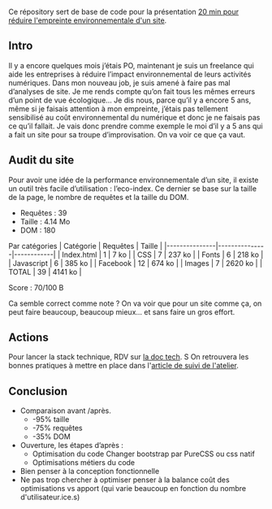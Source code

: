 Ce répository sert de base de code pour la présentation [20 min pour réduire l'empreinte environnementale d'un site](https://simbios.fr/formations/30min-reduire-empreinte-environnemental-site).

## Intro
Il y a encore quelques mois j’étais PO, maintenant je suis un freelance qui aide les entreprises à réduire l’impact environnemental de leurs activités numériques.
Dans mon nouveau job, je suis amené à faire pas mal d’analyses de site. Je me rends compte qu’on fait tous les mêmes erreurs d’un point de vue écologique… Je dis nous, parce qu’il y a encore 5 ans, même si je faisais attention à mon empreinte,  j’étais pas tellement sensibilisé au coût environnemental du numérique et donc je ne faisais pas ce qu’il fallait.
Je vais donc prendre comme exemple le moi d’il y a 5 ans qui a fait un site pour sa troupe d’improvisation. On va voir ce que ça vaut.

## Audit du site
Pour avoir une idée de la performance environnementale d’un site, il existe un outil très facile d’utilisation : l’eco-index. Ce dernier se base sur la taille de la page, le nombre de requêtes et la taille du DOM.
 - Requêtes : 39
 - Taille : 4.14 Mo
 - DOM : 180

Par catégories
| Catégorie  | Requêtes | Taille     |
|---------------|---------------|------------|
| Index.html |    	1 |      7 ko |
| CSS          |    	7 |  237 ko |
| Fonts         |    	6 |  218 ko |
| Javascript  |    	6 |  385 ko |
| Facebook   |            12 |  674 ko |
| Images       |    	7 | 2620 ko |
| TOTAL       |            39 | 4141 ko |

Score : 70/100  B

Ca semble correct comme note ? On va voir que pour un site comme ça, on peut faire beaucoup, beaucoup mieux... et sans faire un gros effort.

## Actions
Pour lancer la stack technique, RDV sur [la doc tech](/TECH.md).
S
On retrouvera les bonnes pratiques à mettre en place dans l'[article de suivi de l'atelier](https://simbios.fr/blog/2024/02/01/dix-min-pour-reduire-empreinte-environnementale-site).

## Conclusion

- Comparaison avant /après.
  - -95% taille
  - -75% requêtes
  - -35% DOM
- Ouverture, les étapes d’après : 
  - Optimisation du code Changer bootstrap par PureCSS ou css natif
  - Optimisations métiers du code
- Bien penser à la conception fonctionnelle
- Ne pas trop chercher à optimiser penser à la balance coût des optimisations vs apport (qui varie beaucoup en fonction du nombre d'utilisateur.ice.s)
